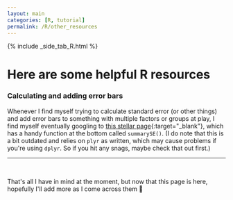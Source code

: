 ```yaml
---
layout: main
categories: [R, tutorial]
permalink: /R/other_resources
---
```


{% include _side_tab_R.html %}

# Here are some helpful R resources

### Calculating and adding error bars
Whenever I find myself trying to calculate standard error (or other things) and add error bars to something with multiple factors or groups at play, I find myself eventually googling to [this stellar page](http://www.cookbook-r.com/Graphs/Plotting_means_and_error_bars_(ggplot2)/){:target="_blank"}, which has a handy function at the bottom called `summarySE()`. (I do note that this is a bit outdated and relies on `plyr` as written, which may cause problems if you're using `dplyr`. So if you hit any snags, maybe check that out first.)


---
<br>

That's all I have in mind at the moment, but now that this page is here, hopefully I'll add more as I come across them 🙂
